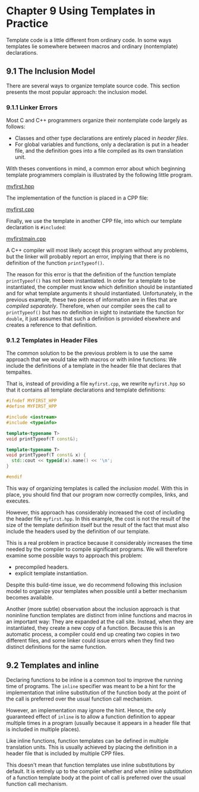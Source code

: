# Chapter 9 Using Templates in Practice

Template code is a little different from ordinary code. In some ways templates lie
somewhere between macros and ordinary (nontemplate) declarations.

## 9.1 The Inclusion Model

There are several ways to organize template source code. This section presents the
most popular approach: the inclusion model.

### 9.1.1 Linker Errors

Most C and C++ programmers organize their nontemplate code largely as follows:

+ Classes and other type declarations are entirely placed in *header files*.
+ For global variables and functions, only a declaration is put in a header file,
and the definition goes into a file compiled as its own translation unit.

With theses conventions in mind, a common error about which beginning template
programmers complain is illustrated by the following little program.

[myfirst.hpp](./myfirst.hpp)

The implementation of the function is placed in a CPP file:

[myfirst.cpp](./myfirst.cpp)

Finally, we use the template in another CPP file, into which our template declaration
is `#included`:

[myfirstmain.cpp](./myfirstmain.cpp)

A C++ compiler will most likely accept this program without any problems, but the
linker will probably report an error, implying that there is no definition of the
function `printTypeof()`.

The reason for this error is that the definition of the function template `printTypeof()`
has not been instantiated. In order for a template to be instantiated, the compiler
must know which definition should be instantiated and for what template arguments it
should instantiated. Unfortunately, in the previous example, these two pieces of information
are in files that are *compiled separately*. Therefore, when our compiler sees the call
to `printTypeof()` but has no definition in sight to instantiate the function for `double`,
it just assumes that such a definition is provided elsewhere and creates a reference to that
definition.

### 9.1.2 Templates in Header Files

The common solution to be the previous problem is to use the same approach that we would take
with macros or with inline functions: We include the definitions of a template in the header
file that declares that tempaltes.

That is, instead of providing a file `myfirst.cpp`, we rewrite `myfirst.hpp` so that it contains
all template declarations and template definitions:

```c++
#ifndef MYFIRST_HPP
#define MYFIRST_HPP

#include <iostream>
#include <typeinfo>

template<typename T>
void printTypeof(T const&);

template<typename T>
void printTypeof(T const& x) {
  std::cout << typeid(x).name() << '\n';
}

#endif
```

This way of organizing templates is called the *inclusion model*. With this in place, you should
find that our program now correctly compiles, links, and executes.

However, this approach has considerably increased the cost of including the header file `myfirst.hpp`.
In this example, the cost is not the result of the size of the template definition itself but the
result of the fact that must also include the headers used by the definition of our template.

This is a real problem in practice because it considerably increases the time needed by the compiler
to compile significant programs. We will therefore examine some possible ways to approach this
problem:

+ precompiled headers.
+ explicit template instantiation.

Despite this build-time issue, we do recommend following this inclusion model to organize your
templates when possible until a better mechanism becomes available.

Another (more subtle) observation about the inclusion approach is that noninline function
templates are distinct from inline functions and macros in an important way: They are expanded
at the call site. Instead, when they are instantiated, they create a new copy of a function.
Because this is an automatic process, a compiler could end up creating two copies in two
different files, and some linker could issue errors when they find two distinct definitions
for the same function.

## 9.2 Templates and inline

Declaring functions to be inline is a common tool to improve the running time of programs.
The `inline` specifier was meant to be a hint for the implementation that inline substitution
of the function body at the point of the call is preferred over the usual function call mechanism.

However, an implementation may ignore the hint. Hence, the only guaranteed effect of
`inline` is to allow a function definition to appear multiple times in a program
(usually because it appears in a header file that is included in multiple places).

Like inline functions, function templates can be defined in multiple translation units.
This is usually achieved by placing the definition in a header file that is included by
multiple CPP files.

This doesn't mean that function templates use inline substitutions by default. It is entirely
up to the compiler whether and when inline substitution of a function template body
at the point of call is preferred over the usual function call mechanism.
